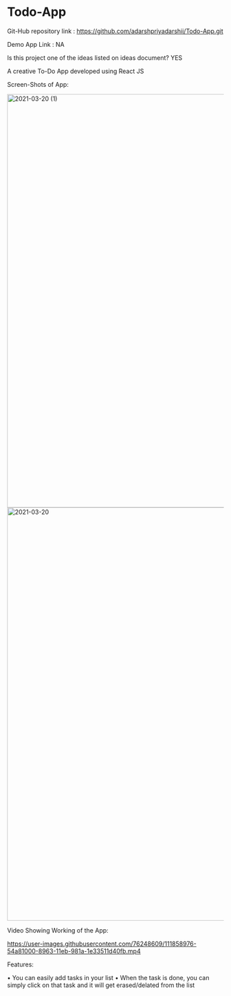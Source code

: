 # Todo-App

Git-Hub repository link : https://github.com/adarshpriyadarshii/Todo-App.git

Demo App Link : NA

Is this project one of the ideas listed on ideas document? YES

A creative To-Do App developed using React JS

Screen-Shots of App:

<img width="960" alt="2021-03-20 (1)" src="https://user-images.githubusercontent.com/76248609/111859095-40b0de00-8964-11eb-93a4-85b7cf139206.png">

<img width="960" alt="2021-03-20" src="https://user-images.githubusercontent.com/76248609/111859096-41e20b00-8964-11eb-9b5f-476cdac369d5.png">

Video Showing Working of the App:

https://user-images.githubusercontent.com/76248609/111858976-54a81000-8963-11eb-981a-1e33511d40fb.mp4

Features:

•	You can easily add tasks in your list
•	When the task is done, you can simply click on that task and it will get erased/delated from the list
